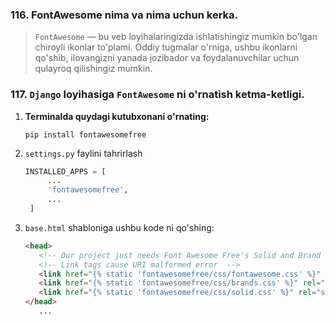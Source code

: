 
### 116. FontAwesome nima va nima uchun kerka.

> `FontAwesome` — bu veb loyihalaringizda ishlatishingiz mumkin bo'lgan chiroyli ikonlar to'plami. Oddiy tugmalar o'rniga, ushbu ikonlarni qo'shib, ilovangizni yanada jozibador va foydalanuvchilar uchun qulayroq qilishingiz mumkin.


### 117. `Django` loyihasiga `FontAwesome` ni o'rnatish ketma-ketligi. 

1. **Terminalda quydagi kutubxonani o'rnating:**

    `pip install fontawesomefree`


2. `settings.py` faylini tahrirlash

    ```python
    INSTALLED_APPS = [
         ...
         'fontawesomefree',
         ...
     ]
    ```
3. `base.html` shabloniga ushbu kode ni qo'shing:
    
    ```html
    <head>
       <!-- Our project just needs Font Awesome Free's Solid and Brand files -->
       <!-- Link tags cause URI malformed error  -->
       <link href="{% static 'fontawesomefree/css/fontawesome.css' %}" rel="stylesheet" type="text/css">
       <link href="{% static 'fontawesomefree/css/brands.css' %}" rel="stylesheet" type="text/css">
       <link href="{% static 'fontawesomefree/css/solid.css' %}" rel="stylesheet" type="text/css">
    </head>
       ...
    ```  